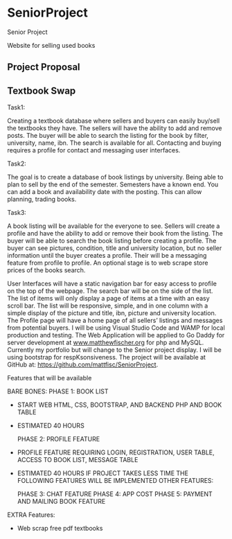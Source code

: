 # SeniorProject
Senior Project

Website for selling used books

Project Proposal        
---------------------------------
Textbook Swap
---------------------------------
Task1:	

Creating a textbook database where sellers and buyers can easily buy/sell the textbooks they have.    The sellers will have the ability to add and remove posts.  The buyer will be able to search the listing for the book by filter, university, name, ibn.  The search is available for all.  Contacting and buying requires a profile for contact and messaging user interfaces.  

Task2:   

The goal is to create a database of book listings by university.  Being able to plan to sell by the end of the semester.  Semesters have a known end.  You can add a book and availability date with the posting.  This can allow planning, trading books.

Task3:   

A book listing will be available for the everyone to see.  Sellers will create a profile and have the ability to add or remove their book from the listing.  The buyer will be able to search the book listing before creating a profile.  The buyer can see pictures, condition, title and university location, but no seller information until the buyer creates a profile.  Their will be a messaging feature from profile to profile.  An optional stage is to web scrape store prices of the books search. 

User Interfaces will have a static navigation bar for easy access to profile on the top of the webpage. The search bar will be on the side of the list.  The list of items will only display a page of items at a time with an easy scroll bar.  The list will be responsive, simple, and in one column with a simple display of the picture and title, ibn, picture and university location.  The Profile page will have a home page of all sellers’ listings and messages from potential buyers.
I will be using Visual Studio Code and WAMP for local production and testing.  The Web Application will be applied to Go Daddy for server development at www.matthewfischer.org for php and MySQL.  Currently my portfolio but will change to the Senior project display.  I will be using bootstrap for respKsonsiveness.  The project will be available at GitHub at: https://github.com/mattfisc/SeniorProject.  

Features that will be available

BARE BONES:
	PHASE 1: BOOK LIST
-	START WEB HTML, CSS, BOOTSTRAP, AND BACKEND PHP AND BOOK TABLE
-	ESTIMATED 40 HOURS

	PHASE 2: PROFILE FEATURE
-	PROFILE FEATURE REQUIRING LOGIN, REGISTRATION, USER TABLE, ACCESS TO BOOK LIST, MESSAGE TABLE
-	ESTIMATED 40 HOURS
IF PROJECT TAKES LESS TIME THE FOLLOWING FEATURES WILL BE IMPLEMENTED
OTHER FEATURES:

	PHASE 3:  CHAT FEATURE
	PHASE 4:  APP COST
	PHASE 5:  PAYMENT AND MAILING BOOK FEATURE

EXTRA Features:
-	Web scrap free pdf textbooks
